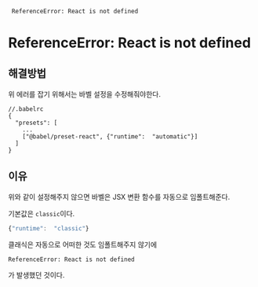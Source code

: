 ```bash ReferenceError: React is not defined```#  ReferenceError: React is not defined## 해결방법위 에러를 잡기 위해서는 바벨 설정을 수정해줘야한다.```//.babelrc {  "presets": [    ...    ["@babel/preset-react", {"runtime":  "automatic"}]  ]}```## 이유위와 같이 설정해주지 않으면 바벨은 JSX 변환 함수를 자동으로 임폴트해준다.기본값은 `classic`이다.```js{"runtime":  "classic"}```클래식은 자동으로 어떠한 것도 임폴트해주지 않기에```ReferenceError: React is not defined```가 발생했던 것이다.